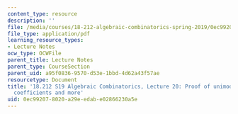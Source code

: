 ```yaml
---
content_type: resource
description: ''
file: /media/courses/18-212-algebraic-combinatorics-spring-2019/0ec992078020a29eedabe02866230a5e_MIT18_212S19_lec20.pdf
file_type: application/pdf
learning_resource_types:
- Lecture Notes
ocw_type: OCWFile
parent_title: Lecture Notes
parent_type: CourseSection
parent_uid: a95f0836-9570-d53e-1bbd-4d62a43f57ae
resourcetype: Document
title: '18.212 S19 Algebraic Combinatorics, Lecture 20: Proof of unimodality of Gaussian
  coefficients and more'
uid: 0ec99207-8020-a29e-edab-e02866230a5e
---
```

